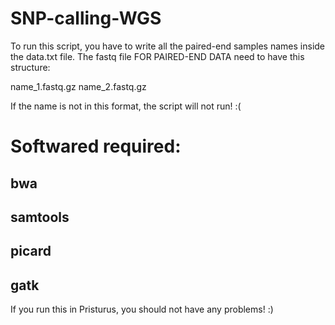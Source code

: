# SNP-calling-WGS
To run this script, you have to write all the paired-end samples names inside the data.txt file.
The fastq file FOR PAIRED-END DATA need to have this structure: 

name_1.fastq.gz 
name_2.fastq.gz

If the name is not in this format, the script will not run! :(

# Softwared required:
## bwa

## samtools

## picard

## gatk

If you run this in Pristurus, you should not have any problems! :)
